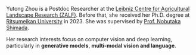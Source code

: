 Yutong Zhou is a Postdoc Researcher at the [Leibniz Centre for Agricultural Landscape Research (ZALF)](https://www.zalf.de/en/Pages/ZALF.aspx). Before that, she received her Ph.D. degree at [Ritsumeikan University](https://en.ritsumei.ac.jp/) in 2023. She was supervised by [Prof. Nobutaka Shimada](https://scholar.google.co.jp/citations?hl=en&user=hMrMYaQAAAAJ). 

Her research interests focus on computer vision and deep learning, particularly in **generative models**, **multi-modal vision and language**.

<!--
I am a final-year Ph.D. student at [Ritsumeikan University](https://en.ritsumei.ac.jp/), supervised by [Prof. Nobutaka Shimada](https://research-db.ritsumei.ac.jp/rithp/k03/resid/S000224?lang=en). 
My research interests are **Generative Models**, **Content Creation** and **Computational Aesthetics**.
I am now working on Text-to-Face Synthesis & Manipulation, Aesthetic Box Lunch Design, and Ingredients Place Order & Location Prediction.
**🔥Actively looking for postdoc opportunities starting in 2023 (ෆ`꒳´ෆ)🔥**
-->
